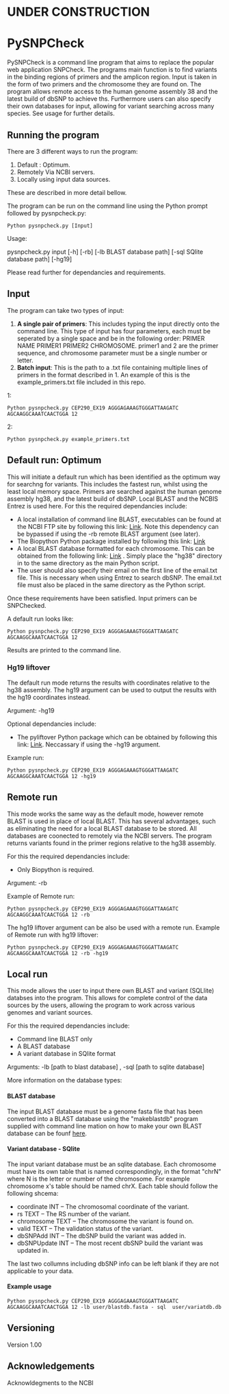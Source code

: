 # UNDER CONSTRUCTION

# PySNPCheck
PySNPCheck is a command line program that aims to replace the popular web
application SNPCheck. The programs main function is to find variants in
the binding regions of primers and the amplicon region. Input is taken in the
form of two primers and the chromosome they are found on. The program allows
remote access to the human genome assembly 38 and the latest build of dbSNP to achieve ths.
Furthermore users can also specify their own databases for input, allowing
for variant searching across many species. See usage for further details.

## Running the program
There are 3 different ways to run the program:
1. Default : Optimum.
2. Remotely Via NCBI servers.
3. Locally using input data sources.

These are described in more detail bellow.

The program can be run on the command line using the Python prompt
followed by pysnpcheck.py:

```
Python pysnpcheck.py [Input]
```

Usage:

pysnpcheck.py input [-h] [-rb] [-lb BLAST database path] [-sql SQlite database path] [-hg19]

Please read further for dependancies and requirements.

## Input

The program can take two types of input:

1. **A single pair of primers**: This includes typing the input directly
onto the command line. This type of input has four parameters, each must be seperated
by a single space and be in the following order: PRIMER NAME PRIMER1 PRIMER2 CHROMOSOME.
primer1 and 2 are the primer sequence, and chromosome parameter must be a single number or letter.
2. **Batch input**: This is the path to a .txt file containing multiple lines of primers in the
format described in 1. An example of this is the example_primers.txt file included in this repo.

1:
```
Python pysnpcheck.py CEP290_EX19 AGGGAGAAAGTGGGATTAAGATC AGCAAGGCAAATCAACTGGA 12
```
2:
```
Python pysnpcheck.py example_primers.txt
```




## Default run: Optimum

This will initiate a default run which has been identified as the optimum way for searchng for variants. This includes the fastest run, whilst using the least local memory space. Primers are searched against the human genome assembly
hg38, and the latest build of dbSNP. Local BLAST and the NCBIS Entrez is used here.
For this the required dependancies include:
* A local installation of command line BLAST, executables can be found
at the NCBI FTP site by following this link: [Link](ftp://ftp.ncbi.nlm.nih.gov/blast/executables/blast+/LATEST/). Note this
dependency can be bypassed if using the -rb remote BLAST argument (see later).
* The Biopython Python package installed by following this link: [Link](http://biopython.org/wiki/Download)
* A local BLAST database formatted for each chromosome. This can be obtained from the following link: [Link](https://www.dropbox.com/sh/5gaaavpp0hxzaou/AADvXGBHRBj0Hxoig0DQCmbva?dl=0)
. Simply place the "hg38" directory in to the same directory as the main
Python script.
* The user should also specify their email on the first line of the email.txt file.
This is necessary when using Entrez to search dbSNP. The email.txt file must also
be placed in the same directory as the Python script.

Once these requirements have been satisfied. Input primers can be SNPChecked.

A default run looks like:

```
Python pysnpcheck.py CEP290_EX19 AGGGAGAAAGTGGGATTAAGATC AGCAAGGCAAATCAACTGGA 12
```

Results are printed to the command line.



### Hg19 liftover

The default run mode returns the results with coordinates relative to the hg38 assembly. The hg19 argument can be used to output the results with the hg19 coordinates instead.

Argument: -hg19

Optional dependancies include:
* The pyliftover Python package which can be obtained by following this link:
[Link](https://pypi.python.org/pypi/pyliftover). Neccassary if using the -hg19 argument.

Example run:
```
Python pysnpcheck.py CEP290_EX19 AGGGAGAAAGTGGGATTAAGATC AGCAAGGCAAATCAACTGGA 12 -hg19
```

## Remote run

This mode works the same way as the default mode, however remote BLAST is used in place of local BLAST. This has several advantages, such as eliminating the need for a local BLAST database to be stored. All databases are coonected to remotely via the NCBI servers. The program returns variants found in the primer regions relative to the hg38 assembly. 

For this the required dependancies include:
* Only Biopython is required.

Argument: -rb

Example of Remote run:
```
Python pysnpcheck.py CEP290_EX19 AGGGAGAAAGTGGGATTAAGATC AGCAAGGCAAATCAACTGGA 12 -rb
```

The hg19 liftover argument can be also be used with a remote run.
Example of Remote run with hg19 liftover:
```
Python pysnpcheck.py CEP290_EX19 AGGGAGAAAGTGGGATTAAGATC AGCAAGGCAAATCAACTGGA 12 -rb -hg19
```

## Local run

This mode allows the user to input there own BLAST and variant (SQLlite) databses into the program. This allows for complete control of the data sources by the users, allowing the program to work across various genomes and variant sources. 

For this the required dependancies include:
* Command line BLAST only
* A BLAST database
* A variant database in SQlite format

Arguments: -lb [path to blast database] , -sql [path to sqlite database]

More information on the database types:

#### BLAST database
The input BLAST database must be a genome fasta file that has been converted into a BLAST database using the "makeblastdb" program supplied with command line mation on how to make your own BLAST database can be founf [here](https://www.ncbi.nlm.nih.gov/books/NBK279688/).

#### Variant database - SQlite
The input variant database must be an sqlite database. Each chromosome must have its own table that is named correspondingly, in the format "chrN" where N is the letter or number of the chromosome. For example chromosome x's table should be named chrX. Each table should follow the following shcema:
* coordinate INT – The chromosomal coordinate of the variant.
* rs TEXT – The RS number of the variant. 
*	chromosome TEXT – The chromosome the variant is found on.
*	valid TEXT – The validation status of the variant. 
*	dbSNPAdd INT – The dbSNP build the variant was added in.
*	dbSNPUpdate INT – The most recent dbSNP build the variant was updated in.

The last two collumns including dbSNP info can be left blank if they are not applicable to your data.


#### Example usage

```
Python pysnpcheck.py CEP290_EX19 AGGGAGAAAGTGGGATTAAGATC AGCAAGGCAAATCAACTGGA 12 -lb user/blastdb.fasta - sql  user/variatdb.db
```


## Versioning

Version 1.00 

## Acknowledgements 

Acknowldegments to the NCBI
